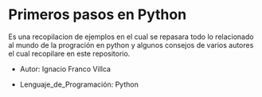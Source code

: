 # Primeros pasos en Python

Es una recopilacion de ejemplos en el cual se repasara todo lo relacionado al mundo de la progración en python y algunos consejos de varios autores el cual recopilare en este repositorio.


- Autor: Ignacio Franco Villca

- Lenguaje_de_Programación: Python
